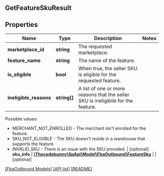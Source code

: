 ## GetFeatureSkuResult

## Properties

Name | Type | Description | Notes
------------ | ------------- | ------------- | -------------
**marketplace_id** | **string** | The requested marketplace. |
**feature_name** | **string** | The name of the feature. |
**is_eligible** | **bool** | When true, the seller SKU is eligible for the requested feature. |
**ineligible_reasons** | **string[]** | A list of one or more reasons that the seller SKU is ineligibile for the feature.

Possible values:
* MERCHANT_NOT_ENROLLED - The merchant isn&#39;t enrolled for the feature.
* SKU_NOT_ELIGIBLE - The SKU doesn&#39;t reside in a warehouse that supports the feature.
* INVALID_SKU - There is an issue with the SKU provided. | [optional]
**sku_info** | [**\Thecodebunny\SpApi\Model\FbaOutbound\FeatureSku**](FeatureSku.md) |  | [optional]

[[FbaOutbound Models]](../) [[API list]](../../Api) [[README]](../../../README.md)
